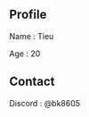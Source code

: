 <!DOCTYPE html>
<html lang ="en">
    <head>
        <meta charset="UTF-8">
        <meta http-equiv="X-UA-Compatible" content="IE=edge">
        <meta name ="viewport" content="width=device-width, initial-scale=1.0">
    </head>
    <body>
        <h2>Profile</h2>
        <p>Name : Tieu</p>
        <p>Age : 20</p>
        <h2>Contact</h2>
        <p>Discord : @bk8605</p>
    </body>    
</html>    
